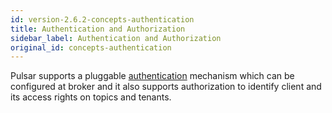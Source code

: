 ```yaml
---
id: version-2.6.2-concepts-authentication
title: Authentication and Authorization
sidebar_label: Authentication and Authorization
original_id: concepts-authentication
---
```


Pulsar supports a pluggable [authentication](security-overview.md) mechanism which can be configured at broker and it also supports authorization to identify client and its access rights on topics and tenants.


